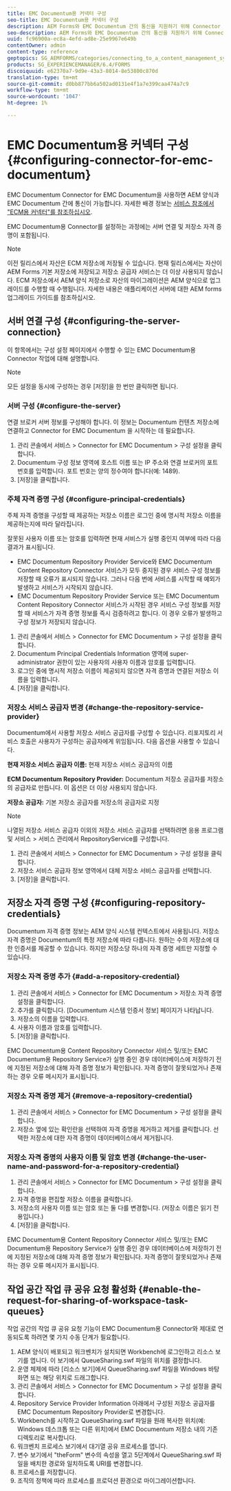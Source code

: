 ```yaml
---
title: EMC Documentum용 커넥터 구성
seo-title: EMC Documentum용 커넥터 구성
description: AEM Forms와 EMC Documentum 간의 통신을 지원하기 위해 Connector for EMC Documentum을 구성하는 방법을 알아봅니다.
seo-description: AEM Forms와 EMC Documentum 간의 통신을 지원하기 위해 Connector for EMC Documentum을 구성하는 방법을 알아봅니다.
uuid: fc96900a-ec8a-4efd-ad8e-25e9967e649b
contentOwner: admin
content-type: reference
geptopics: SG_AEMFORMS/categories/connecting_to_a_content_management_system
products: SG_EXPERIENCEMANAGER/6.4/FORMS
discoiquuid: e62370a7-9d9e-43a3-8014-8e53800c870d
translation-type: tm+mt
source-git-commit: d0bb877bb6a502ad0131e4f1a7e399caa474a7c9
workflow-type: tm+mt
source-wordcount: '1047'
ht-degree: 1%

---
```



# EMC Documentum용 커넥터 구성 {#configuring-connector-for-emc-documentum}

EMC Documentum Connector for EMC Documentum을 사용하면 AEM 양식과 EMC Documentum 간에 통신이 가능합니다. 자세한 배경 정보는 [서비스 참조에서 &quot;ECM용 커넥터&quot;를 참조하십시오](https://www.adobe.com/go/learn_aemforms_services_63).

EMC Documentum용 Connector를 설정하는 과정에는 서버 연결 및 저장소 자격 증명이 포함됩니다.

>[!NOTE]
>
>이전 릴리스에서 자산은 ECM 저장소에 저장될 수 있습니다. 현재 릴리스에서는 자산이 AEM Forms 기본 저장소에 저장되고 저장소 공급자 서비스는 더 이상 사용되지 않습니다. ECM 저장소에서 AEM 양식 저장소로 자산의 마이그레이션은 AEM 양식으로 업그레이드를 수행할 때 수행됩니다. 자세한 내용은 애플리케이션 서버에 대한 AEM forms 업그레이드 가이드를 참조하십시오.

## 서버 연결 구성 {#configuring-the-server-connection}

이 항목에서는 구성 설정 페이지에서 수행할 수 있는 EMC Documentum용 Connector 작업에 대해 설명합니다.

>[!NOTE]
>
>모든 설정을 동시에 구성하는 경우 [저장]을 한 번만 클릭하면 됩니다.

### 서버 구성 {#configure-the-server}

연결 브로커 서버 정보를 구성해야 합니다. 이 정보는 Documentum 컨텐츠 저장소에 연결하고 Connector for EMC Documentum 을 시작하는 데 필요합니다.

1. 관리 콘솔에서 서비스 > Connector for EMC Documentum > 구성 설정을 클릭합니다.
1. Documentum 구성 정보 영역에 호스트 이름 또는 IP 주소와 연결 브로커의 포트 번호를 입력합니다. 포트 번호는 양의 정수여야 합니다(예: 1489).
1. [저장]을 클릭합니다.

### 주체 자격 증명 구성 {#configure-principal-credentials}

주체 자격 증명을 구성할 때 제공하는 저장소 이름은 로그인 중에 명시적 저장소 이름을 제공하는지에 따라 달라집니다.

잘못된 사용자 이름 또는 암호를 입력하면 현재 서비스가 실행 중인지 여부에 따라 다음 결과가 표시됩니다.

* EMC Documentum Repository Provider Service와 EMC Documentum Content Repository Connector 서비스가 모두 중지된 경우 서비스 구성 정보를 저장할 때 오류가 표시되지 않습니다. 그러나 다음 번에 서비스를 시작할 때 예외가 발생하고 서비스가 시작되지 않습니다.
* EMC Documentum Repository Provider Service 또는 EMC Documentum Content Repository Connector 서비스가 시작된 경우 서비스 구성 정보를 저장할 때 서비스가 자격 증명 정보를 즉시 검증하려고 합니다. 이 경우 오류가 발생하고 구성 정보가 저장되지 않습니다.

1. 관리 콘솔에서 서비스 > Connector for EMC Documentum > 구성 설정을 클릭합니다.
1. Documentum Principal Credentials Information 영역에 super-administrator 권한이 있는 사용자의 사용자 이름과 암호를 입력합니다.
1. 로그인 중에 명시적 저장소 이름이 제공되지 않으면 자격 증명과 연결된 저장소 이름을 입력합니다.
1. [저장]을 클릭합니다.

### 저장소 서비스 공급자 변경 {#change-the-repository-service-provider}

Documentum에서 사용할 저장소 서비스 공급자를 구성할 수 있습니다. 리포지토리 서비스 호출은 사용자가 구성하는 공급자에게 위임됩니다. 다음 옵션을 사용할 수 있습니다.

**현재 저장소 서비스 공급자 이름:** 현재 저장소 서비스 공급자의 이름

**ECM Documentum Repository Provider:** Documentum 저장소 공급자를 저장소의 공급자로 만듭니다. 이 옵션은 더 이상 사용되지 않습니다.

**저장소 공급자:** 기본 저장소 공급자를 저장소의 공급자로 지정

>[!NOTE]
>
>나열된 저장소 서비스 공급자 이외의 저장소 서비스 공급자를 선택하려면 응용 프로그램 및 서비스 > 서비스 관리에서 RepositoryService를 구성합니다. <!-- Fix broken link (See Managing Services) -->

1. 관리 콘솔에서 서비스 > Connector for EMC Documentum > 구성 설정을 클릭합니다.
1. 저장소 서비스 공급자 정보 영역에서 대체 저장소 서비스 공급자를 선택합니다.
1. [저장]을 클릭합니다.

## 저장소 자격 증명 구성 {#configuring-repository-credentials}

Documentum 자격 증명 정보는 AEM 양식 시스템 컨텍스트에서 사용됩니다. 저장소 자격 증명은 Documentum의 특정 저장소에 따라 다릅니다. 원하는 수의 저장소에 대한 인증서를 제공할 수 있습니다. 하지만 저장소당 하나의 자격 증명 세트만 지정할 수 있습니다.

### 저장소 자격 증명 추가 {#add-a-repository-credential}

1. 관리 콘솔에서 서비스 > Connector for EMC Documentum > 저장소 자격 증명 설정을 클릭합니다.
1. 추가를 클릭합니다. [Documentum 시스템 인증서 정보] 페이지가 나타납니다.
1. 저장소의 이름을 입력합니다.
1. 사용자 이름과 암호를 입력합니다.
1. [저장]을 클릭합니다.

EMC Documentum용 Content Repository Connector 서비스 및/또는 EMC Documentum용 Repository Service가 실행 중인 경우 데이터베이스에 저장하기 전에 지정된 저장소에 대해 자격 증명 정보가 확인됩니다. 자격 증명이 잘못되었거나 존재하는 경우 오류 메시지가 표시됩니다.

### 저장소 자격 증명 제거 {#remove-a-repository-credential}

1. 관리 콘솔에서 서비스 > Connector for EMC Documentum > 구성 설정을 클릭합니다.
1. 저장소 옆에 있는 확인란을 선택하여 자격 증명을 제거하고 제거를 클릭합니다. 선택한 저장소에 대한 자격 증명이 데이터베이스에서 제거됩니다.

### 저장소 자격 증명의 사용자 이름 및 암호 변경 {#change-the-user-name-and-password-for-a-repository-credential}

1. 관리 콘솔에서 서비스 > Connector for EMC Documentum > 구성 설정을 클릭합니다.
1. 자격 증명을 편집할 저장소 이름을 클릭합니다.
1. 저장소의 사용자 이름 또는 암호 또는 둘 다를 변경합니다. (저장소 이름은 읽기 전용입니다.)
1. [저장]을 클릭합니다.

EMC Documentum용 Content Repository Connector 서비스 및/또는 EMC Documentum용 Repository Service가 실행 중인 경우 데이터베이스에 저장하기 전에 지정된 저장소에 대해 자격 증명 정보가 확인됩니다. 자격 증명이 잘못되었거나 존재하는 경우 오류 메시지가 표시됩니다.

## 작업 공간 작업 큐 공유 요청 활성화 {#enable-the-request-for-sharing-of-workspace-task-queues}

작업 공간의 작업 큐 공유 요청 기능이 EMC Documentum용 Connector와 제대로 연동되도록 하려면 몇 가지 수동 단계가 필요합니다.

1. AEM 양식이 배포되고 워크벤치가 설치되면 Workbench에 로그인하고 리소스 보기를 엽니다. 이 보기에서 QueueSharing.swf 파일의 위치를 결정합니다.
1. 운영 체제에 따라 [리소스 보기]에서 QueueSharing.swf 파일을 Windows 바탕 화면 또는 해당 위치로 드래그합니다.
1. 관리 콘솔에서 서비스 > Connector for EMC Documentum > 구성 설정을 클릭합니다.
1. Repository Service Provider Information 아래에서 구성된 저장소 공급자를 EMC Documentum Repository Provider로 변경합니다.
1. Workbench를 시작하고 QueueSharing.swf 파일을 원래 복사한 위치(예: Windows 데스크톱 또는 다른 위치)에서 EMC Documentum 저장소 내의 기존 디렉토리로 복사합니다.
1. 워크벤치 프로세스 보기에서 대기열 공유 프로세스를 엽니다.
1. 변수 보기에서 &quot;theForm&quot; 변수의 속성을 열고 5단계에서 QueueSharing.swf 파일을 배치한 경로와 일치하도록 URI를 변경합니다.
1. 프로세스를 저장합니다.
1. 조직의 정책에 따라 프로세스를 프로덕션 환경으로 마이그레이션합니다.

